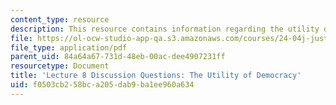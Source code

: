 ```yaml
---
content_type: resource
description: This resource contains information regarding the utility of democracy.
file: https://ol-ocw-studio-app-qa.s3.amazonaws.com/courses/24-04j-justice-spring-2012/f0503cb258bca205dab9ba1ee960a634_MIT24_04JS12_disc08.pdf
file_type: application/pdf
parent_uid: 84a64a67-731d-48eb-00ac-dee4907231ff
resourcetype: Document
title: 'Lecture 8 Discussion Questions: The Utility of Democracy'
uid: f0503cb2-58bc-a205-dab9-ba1ee960a634
---
```

